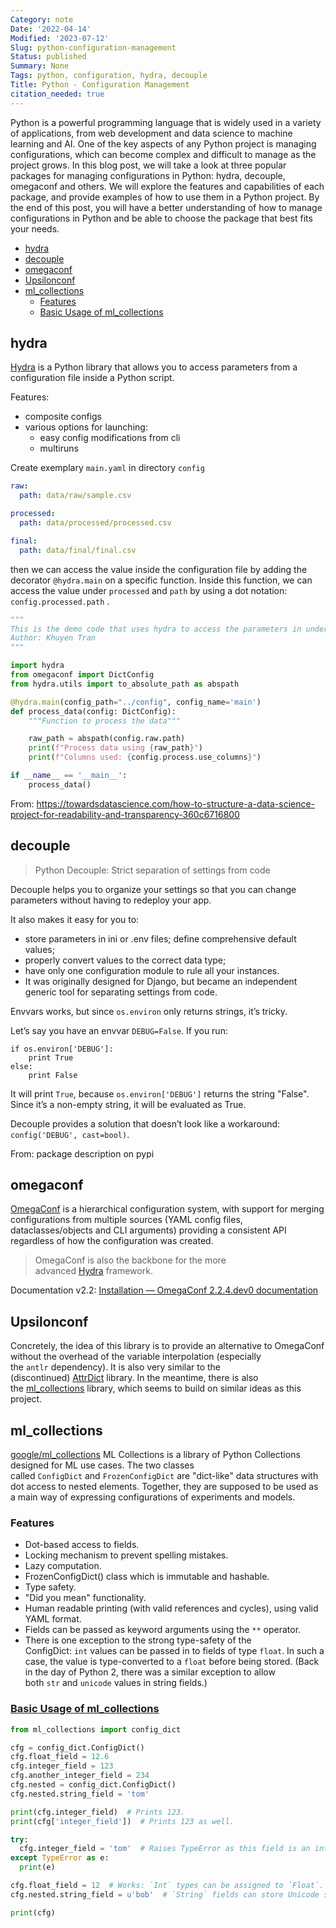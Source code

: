 ```yaml
---
Category: note
Date: '2022-04-14'
Modified: '2023-07-12'
Slug: python-configuration-management
Status: published
Summary: None
Tags: python, configuration, hydra, decouple
Title: Python - Configuration Management
citation_needed: true
---
```

Python is a powerful programming language that is widely used in a variety of applications, from web development and data science to machine learning and AI. One of the key aspects of any Python project is managing configurations, which can become complex and difficult to manage as the project grows. In this blog post, we will take a look at three popular packages for managing configurations in Python: hydra, decouple, omegaconf and others. We will explore the features and capabilities of each package, and provide examples of how to use them in a Python project. By the end of this post, you will have a better understanding of how to manage configurations in Python and be able to choose the package that best fits your needs.

<!-- MarkdownTOC levels='2,3' autolink=True autoanchor=True -->

- [hydra](#hydra)
- [decouple](#decouple)
- [omegaconf](#omegaconf)
- [Upsilonconf](#upsilonconf)
- [ml_collections](#ml_collections)
  - [Features](#features)
  - [Basic Usage of ml_collections](#basic-usage-of-ml_collections)

<!-- /MarkdownTOC -->

<a id="hydra"></a>
## hydra
[Hydra](https://hydra.cc/) is a Python library that allows you to access parameters from a configuration file inside a Python script.

Features:
- composite configs
- various options for launching:
	- easy config modifications from cli
	- multiruns

Create exemplary `main.yaml` in directory `config`
```yaml
raw: 
  path: data/raw/sample.csv

processed:
  path: data/processed/processed.csv

final:
  path: data/final/final.csv
```

then we can access the value inside the configuration file by adding the decorator `@hydra.main` on a specific function. Inside this function, we can access the value under `processed` and `path` by using a dot notation: `config.processed.path` .


```python
"""
This is the demo code that uses hydra to access the parameters in under the directory config.
Author: Khuyen Tran
"""

import hydra
from omegaconf import DictConfig
from hydra.utils import to_absolute_path as abspath

@hydra.main(config_path="../config", config_name='main')
def process_data(config: DictConfig):
    """Function to process the data"""

    raw_path = abspath(config.raw.path)
    print(f"Process data using {raw_path}")
    print(f"Columns used: {config.process.use_columns}")

if __name__ == '__main__':
    process_data()
```

From: https://towardsdatascience.com/how-to-structure-a-data-science-project-for-readability-and-transparency-360c6716800


<a id="decouple"></a>
## decouple
> Python Decouple: Strict separation of settings from code

Decouple helps you to organize your settings so that you can change parameters without having to redeploy your app.

It also makes it easy for you to:

- store parameters in ini or .env files;
define comprehensive default values;
- properly convert values to the correct data type;
- have only one configuration module to rule all your instances.
- It was originally designed for Django, but became an independent generic tool for separating settings from code.

Envvars works, but since `os.environ` only returns strings, it’s tricky.

Let’s say you have an envvar `DEBUG=False`. If you run:
```
if os.environ['DEBUG']:
    print True
else:
    print False
```
It will print `True`, because `os.environ['DEBUG']` returns the string "False". Since it’s a non-empty string, it will be evaluated as True.

Decouple provides a solution that doesn’t look like a workaround: `config('DEBUG', cast=bool)`.

From: package description on pypi

<a id="omegaconf"></a>
## omegaconf
[OmegaConf](https://github.com/omry/omegaconf) is a hierarchical configuration system, with support for merging configurations from multiple sources (YAML config files, dataclasses/objects and CLI arguments) providing a consistent API regardless of how the configuration was created.

 > OmegaConf is also the backbone for the more advanced [Hydra](https://hydra.cc/) framework.
 
 
Documentation v2.2: [Installation — OmegaConf 2.2.4.dev0 documentation](https://omegaconf.readthedocs.io/en/2.2_branch/usage.html)

<a id="upsilonconf"></a>
## Upsilonconf
Concretely, the idea of this library is to provide an alternative to OmegaConf without the overhead of the variable interpolation (especially the `antlr` dependency). It is also very similar to the (discontinued) [AttrDict](https://github.com/bcj/AttrDict) library. In the meantime, there is also the [ml_collections](https://github.com/google/ml_collections) library, which seems to build on similar ideas as this project.

<a id="ml_collections"></a>
## ml_collections
[google/ml_collections](https://github.com/google/ml_collections)
ML Collections is a library of Python Collections designed for ML use cases.
The two classes called `ConfigDict` and `FrozenConfigDict` are "dict-like" data structures with dot access to nested elements. Together, they are supposed to be used as a main way of expressing configurations of experiments and models.
<a id="features"></a>
### Features

-   Dot-based access to fields.
-   Locking mechanism to prevent spelling mistakes.
-   Lazy computation.
-   FrozenConfigDict() class which is immutable and hashable.
-   Type safety.
-   "Did you mean" functionality.
-   Human readable printing (with valid references and cycles), using valid YAML format.
-   Fields can be passed as keyword arguments using the `**` operator.
-   There is one exception to the strong type-safety of the ConfigDict: `int` values can be passed in to fields of type `float`. In such a case, the value is type-converted to a `float` before being stored. (Back in the day of Python 2, there was a similar exception to allow both `str` and `unicode` values in string fields.)

<a id="basic-usage-of-ml_collections"></a>
### [Basic Usage of ml_collections](https://github.com/google/ml_collections#basic-usage)

```python
from ml_collections import config_dict

cfg = config_dict.ConfigDict()
cfg.float_field = 12.6
cfg.integer_field = 123
cfg.another_integer_field = 234
cfg.nested = config_dict.ConfigDict()
cfg.nested.string_field = 'tom'

print(cfg.integer_field)  # Prints 123.
print(cfg['integer_field'])  # Prints 123 as well.

try:
  cfg.integer_field = 'tom'  # Raises TypeError as this field is an integer.
except TypeError as e:
  print(e)

cfg.float_field = 12  # Works: `Int` types can be assigned to `Float`.
cfg.nested.string_field = u'bob'  # `String` fields can store Unicode strings.

print(cfg)
```

